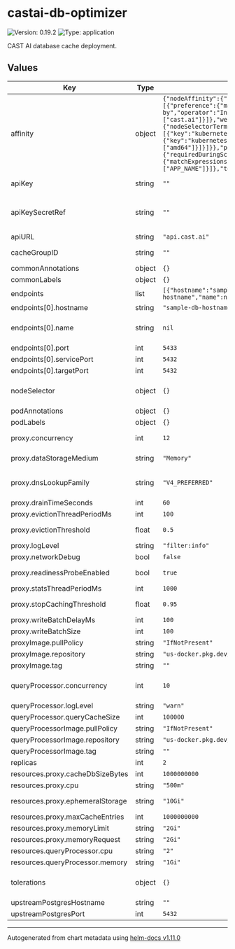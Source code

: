 # castai-db-optimizer

![Version: 0.19.2](https://img.shields.io/badge/Version-0.19.2-informational?style=flat-square) ![Type: application](https://img.shields.io/badge/Type-application-informational?style=flat-square)

CAST AI database cache deployment.

## Values

| Key | Type | Default | Description |
|-----|------|---------|-------------|
| affinity | object | `{"nodeAffinity":{"preferredDuringSchedulingIgnoredDuringExecution":[{"preference":{"matchExpressions":[{"key":"provisioner.cast.ai/managed-by","operator":"In","values":["cast.ai"]}]},"weight":100}],"requiredDuringSchedulingIgnoredDuringExecution":{"nodeSelectorTerms":[{"matchExpressions":[{"key":"kubernetes.io/os","operator":"NotIn","values":["windows"]},{"key":"kubernetes.io/arch","operator":"In","values":["amd64"]}]}]}},"podAntiAffinity":{"requiredDuringSchedulingIgnoredDuringExecution":[{"labelSelector":{"matchExpressions":[{"key":"app.kubernetes.io/name","operator":"In","values":["APP_NAME"]}]},"topologyKey":"kubernetes.io/hostname"}]}}` | Pod affinity rules. Ref: https://kubernetes.io/docs/concepts/configuration/assign-pod-node/#affinity-and-anti-affinity |
| apiKey | string | `""` | Token to be used for authorizing access to the CAST AI API.  |
| apiKeySecretRef | string | `""` | Name of secret with Token to be used for authorizing DBO access to the API apiKey and apiKeySecretRef are mutually exclusive The referenced secret must provide the token in .data["API_KEY"]. |
| apiURL | string | `"api.cast.ai"` | URL to the CAST AI API server. |
| cacheGroupID | string | `""` | ID of the cache group for which cache configuration should be pulled.  |
| commonAnnotations | object | `{}` | Annotations to add to all resources. |
| commonLabels | object | `{}` | Labels to add to all resources. |
| endpoints | list | `[{"hostname":"sample-db-hostname","name":null,"port":5433,"servicePort":5432,"targetPort":5432}]` | A list of upstream database endpoints |
| endpoints[0].hostname | string | `"sample-db-hostname"` | Hostname of the upstream database instance. |
| endpoints[0].name | string | `nil` | Name of the service. If this value is not empty, then additional cluster IP service will be deployed, using provided name as a suffix |
| endpoints[0].port | int | `5433` | Port for the endpoint on DBO pod. |
| endpoints[0].servicePort | int | `5432` | Port of the named service |
| endpoints[0].targetPort | int | `5432` | Port of the upstream database instance. |
| nodeSelector | object | `{}` | Pod node selector rules. Ref: https://kubernetes.io/docs/concepts/configuration/assign-pod-node/ |
| podAnnotations | object | `{}` | Extra annotations to add to the pod. |
| podLabels | object | `{}` | Extra labels to add to the pod. |
| proxy.concurrency | int | `12` | Number of parallel processing streams. This needs to be balanced with cpu resources for proxy and QP. |
| proxy.dataStorageMedium | string | `"Memory"` | Defines "emptyDir.medium" value for data storage volume. Set to "Memory" for tmpfs disk |
| proxy.dnsLookupFamily | string | `"V4_PREFERRED"` | DNS lookup mode when communicating to outside. will prioritize IPV4 addresses. change to V6_ONLY to use v6 addresses instead. |
| proxy.drainTimeSeconds | int | `60` | Default drain time in seconds. |
| proxy.evictionThreadPeriodMs | int | `100` | The period of the evictions thread. |
| proxy.evictionThreshold | float | `0.5` | Ratio of used available bytes or entries from which we start evicting. |
| proxy.logLevel | string | `"filter:info"` | Default proxy log level. |
| proxy.networkDebug | bool | `false` | Extra network debug logging. |
| proxy.readinessProbeEnabled | bool | `true` | Ensure proxy has retrieved initial cache configuration before accepting connections. |
| proxy.statsThreadPeriodMs | int | `1000` | The period of the stats thread. |
| proxy.stopCachingThreshold | float | `0.95` | Ratio of used available bytes or entries from which we stop caching. |
| proxy.writeBatchDelayMs | int | `100` | The delay of one batch for writing. |
| proxy.writeBatchSize | int | `100` | The size of one batch for writing. |
| proxyImage.pullPolicy | string | `"IfNotPresent"` |  |
| proxyImage.repository | string | `"us-docker.pkg.dev/castai-hub/library/dbo-proxy"` |  |
| proxyImage.tag | string | `""` |  |
| queryProcessor.concurrency | int | `10` | Number of worker threads. This should ideally be tuned around 1.5 - 2x times more than expected amount of CPU usage. |
| queryProcessor.logLevel | string | `"warn"` | Default query-processor log level. |
| queryProcessor.queryCacheSize | int | `100000` | Default query-processor query cache size. |
| queryProcessorImage.pullPolicy | string | `"IfNotPresent"` |  |
| queryProcessorImage.repository | string | `"us-docker.pkg.dev/castai-hub/library/query-processor"` |  |
| queryProcessorImage.tag | string | `""` |  |
| replicas | int | `2` |  |
| resources.proxy.cacheDbSizeBytes | int | `1000000000` | max allowed database size in disk. |
| resources.proxy.cpu | string | `"500m"` |  |
| resources.proxy.ephemeralStorage | string | `"10Gi"` | defines how much of proxy container disk space is allocated for cache. |
| resources.proxy.maxCacheEntries | int | `1000000000` | maximum number of entries to keep in the proxy. |
| resources.proxy.memoryLimit | string | `"2Gi"` |  |
| resources.proxy.memoryRequest | string | `"2Gi"` |  |
| resources.queryProcessor.cpu | string | `"2"` |  |
| resources.queryProcessor.memory | string | `"1Gi"` |  |
| tolerations | object | `{}` | Pod toleration rules. Ref: https://kubernetes.io/docs/concepts/configuration/taint-and-toleration/ |
| upstreamPostgresHostname | string | `""` | deprecated: Hostname of the upstream Postgres instance. |
| upstreamPostgresPort | int | `5432` | deprecated: Port of the upstream Postgres instance. |

----------------------------------------------
Autogenerated from chart metadata using [helm-docs v1.11.0](https://github.com/norwoodj/helm-docs/releases/v1.11.0)

